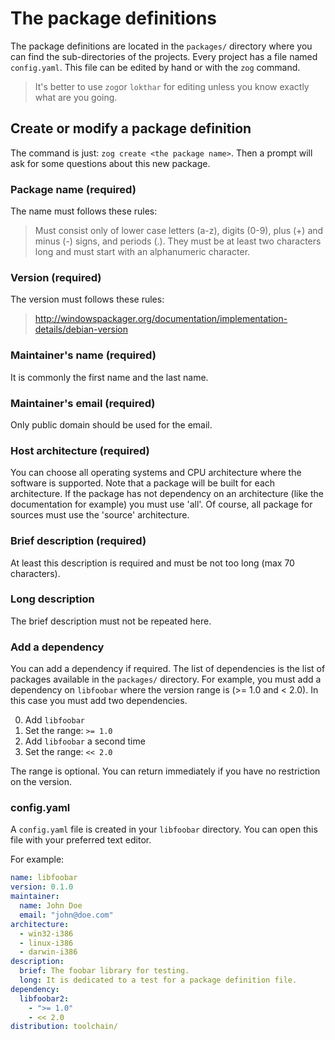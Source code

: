 # The package definitions

The package definitions are located in the `packages/` directory where you can
find the sub-directories of the projects. Every project has a file named
`config.yaml`. This file can be edited by hand or with the `zog` command.

> It's better to use `zog`or `lokthar` for editing unless you know exactly
> what are you going.

## Create or modify a package definition

The command is just: `zog create <the package name>`.
Then a prompt will ask for some questions about this new package.

### Package name (required)

The name must follows these rules:

> Must consist only of lower case letters (a-z), digits (0-9), plus (+)
> and minus (-) signs, and periods (.). They must be at least two
> characters long and must start with an alphanumeric character.

### Version (required)

The version must follows these rules:

> http://windowspackager.org/documentation/implementation-details/debian-version

### Maintainer's name (required)

It is commonly the first name and the last name.

### Maintainer's email (required)

Only public domain should be used for the email.

### Host architecture (required)

You can choose all operating systems and CPU architecture where the software is
supported. Note that a package will be built for each architecture. If the
package has not dependency on an architecture (like the documentation for
example) you must use 'all'. Of course, all package for sources must use the
'source' architecture.

### Brief description (required)

At least this description is required and must be not too long (max 70
characters).

### Long description

The brief description must not be repeated here.

### Add a dependency

You can add a dependency if required. The list of dependencies is the list of
packages available in the `packages/` directory.
For example, you must add a dependency on `libfoobar` where the version range is
(>= 1.0 and < 2.0). In this case you must add two dependencies.

 0. Add `libfoobar`
 1. Set the range: `>= 1.0`
 2. Add `libfoobar` a second time
 3. Set the range: `<< 2.0`

The range is optional. You can return immediately if you have no restriction
on the version.

### config.yaml

A `config.yaml` file is created in your `libfoobar` directory. You can open this
file with your preferred text editor.

For example:

```yaml
name: libfoobar
version: 0.1.0
maintainer:
  name: John Doe
  email: "john@doe.com"
architecture:
  - win32-i386
  - linux-i386
  - darwin-i386
description:
  brief: The foobar library for testing.
  long: It is dedicated to a test for a package definition file.
dependency:
  libfoobar2:
    - ">= 1.0"
    - << 2.0
distribution: toolchain/
```
